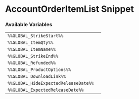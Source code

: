 # AccountOrderItemList Snippet

### Available Variables
|||
|---|---|
| `%%GLOBAL_StrikeStart%%` |
| `%%GLOBAL_ItemQty%%` |
| `%%GLOBAL_ItemName%%` |
| `%%GLOBAL_StrikeEnd%%` |
| `%%GLOBAL_Refunded%%` |
| `%%GLOBAL_ProductOptions%%` |
| `%%GLOBAL_DownloadLink%%` |
| `%%GLOBAL_HideExpectedReleaseDate%%` |
| `%%GLOBAL_ExpectedReleaseDate%%` |

